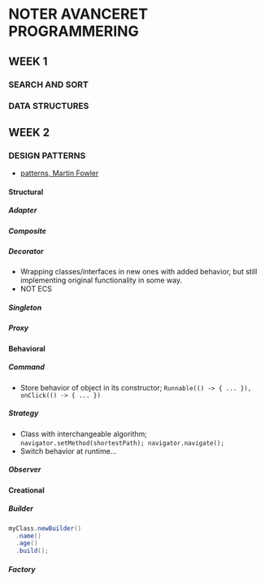 # NOTER AVANCERET PROGRAMMERING

## WEEK 1

### SEARCH AND SORT



### DATA STRUCTURES



## WEEK 2

### DESIGN PATTERNS

  - [patterns, Martin Fowler](https://www.martinfowler.com/ieeeSoftware/patterns.pdf)


#### Structural

##### Adapter
##### Composite
##### Decorator

  - Wrapping classes/interfaces in new ones with added behavior, but still
    implementing original functionality in some way.
  - NOT ECS

##### Singleton
##### Proxy

#### Behavioral

##### Command

  - Store behavior of object in its constructor; `Runnable(() -> { ... }), onClick(() -> { ... })`

##### Strategy

  - Class with interchangeable algorithm; `navigator.setMethod(shortestPath); navigator.navigate();`
  - Switch behavior at runtime...

##### Observer

#### Creational

##### Builder

  ```java
  myClass.newBuilder()
    .name()
    .age()
    .build();
  ```

##### Factory
